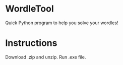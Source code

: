 # WordleTool
Quick Python program to help you solve your wordles!


# Instructions
Download .zip and unzip. Run .exe file.
